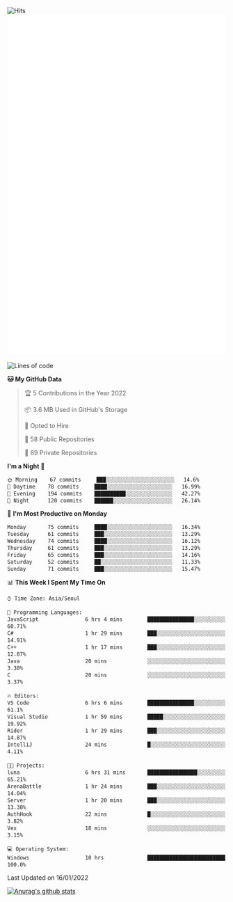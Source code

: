 ![Hits](https://hits.seeyoufarm.com/api/count/incr/badge.svg?url=https%3A%2F%2Fgithub.com%2Fkokose1234&count_bg=%2379C83D&title_bg=%23555555&icon=apple.svg&icon_color=%23E7E7E7&title=hits&edge_flat=false)
<br/>
![Metrics](https://github.com/kokose1234/kokose1234/blob/main/github-metrics.svg)

<!--START_SECTION:waka-->
![Lines of code](https://img.shields.io/badge/From%20Hello%20World%20I%27ve%20Written-8%20Million%20lines%20of%20code-blue)

**🐱 My GitHub Data** 

> 🏆 5 Contributions in the Year 2022
 > 
> 📦 3.6 MB Used in GitHub's Storage 
 > 
> 💼 Opted to Hire
 > 
> 📜 58 Public Repositories 
 > 
> 🔑 89 Private Repositories  
 > 
**I'm a Night 🦉** 

```text
🌞 Morning    67 commits     ███░░░░░░░░░░░░░░░░░░░░░░   14.6% 
🌆 Daytime    78 commits     ████░░░░░░░░░░░░░░░░░░░░░   16.99% 
🌃 Evening    194 commits    ██████████░░░░░░░░░░░░░░░   42.27% 
🌙 Night      120 commits    ██████░░░░░░░░░░░░░░░░░░░   26.14%

```
📅 **I'm Most Productive on Monday** 

```text
Monday       75 commits     ████░░░░░░░░░░░░░░░░░░░░░   16.34% 
Tuesday      61 commits     ███░░░░░░░░░░░░░░░░░░░░░░   13.29% 
Wednesday    74 commits     ████░░░░░░░░░░░░░░░░░░░░░   16.12% 
Thursday     61 commits     ███░░░░░░░░░░░░░░░░░░░░░░   13.29% 
Friday       65 commits     ███░░░░░░░░░░░░░░░░░░░░░░   14.16% 
Saturday     52 commits     ██░░░░░░░░░░░░░░░░░░░░░░░   11.33% 
Sunday       71 commits     ███░░░░░░░░░░░░░░░░░░░░░░   15.47%

```


📊 **This Week I Spent My Time On** 

```text
⌚︎ Time Zone: Asia/Seoul

💬 Programming Languages: 
JavaScript               6 hrs 4 mins        ███████████████░░░░░░░░░░   60.71% 
C#                       1 hr 29 mins        ███░░░░░░░░░░░░░░░░░░░░░░   14.91% 
C++                      1 hr 17 mins        ███░░░░░░░░░░░░░░░░░░░░░░   12.87% 
Java                     20 mins             ░░░░░░░░░░░░░░░░░░░░░░░░░   3.38% 
C                        20 mins             ░░░░░░░░░░░░░░░░░░░░░░░░░   3.37%

🔥 Editors: 
VS Code                  6 hrs 6 mins        ███████████████░░░░░░░░░░   61.1% 
Visual Studio            1 hr 59 mins        █████░░░░░░░░░░░░░░░░░░░░   19.92% 
Rider                    1 hr 29 mins        ███░░░░░░░░░░░░░░░░░░░░░░   14.87% 
IntelliJ                 24 mins             █░░░░░░░░░░░░░░░░░░░░░░░░   4.11%

🐱‍💻 Projects: 
luna                     6 hrs 31 mins       ████████████████░░░░░░░░░   65.21% 
ArenaBattle              1 hr 24 mins        ███░░░░░░░░░░░░░░░░░░░░░░   14.04% 
Server                   1 hr 20 mins        ███░░░░░░░░░░░░░░░░░░░░░░   13.38% 
AuthHook                 22 mins             █░░░░░░░░░░░░░░░░░░░░░░░░   3.82% 
Vex                      18 mins             ░░░░░░░░░░░░░░░░░░░░░░░░░   3.15%

💻 Operating System: 
Windows                  10 hrs              █████████████████████████   100.0%

```


 Last Updated on 16/01/2022
<!--END_SECTION:waka-->

[![Anurag's github stats](https://github-readme-stats.vercel.app/api?username=kokose1234&theme=dracula)](https://github.com/anuraghazra/github-readme-stats)



	
